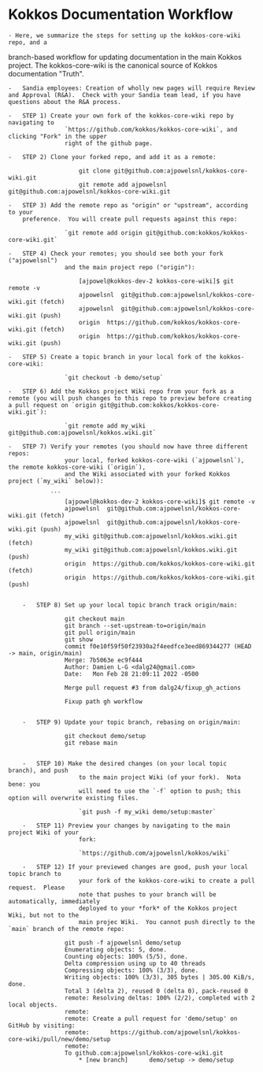 # Kokkos Documentation Workflow

	- Here, we summarize the steps for setting up the kokkos-core-wiki repo, and a
branch-based workflow for updating documentation in the main Kokkos project.  The kokkos-core-wiki is the
canonical source of Kokkos documentation "Truth".

	-	Sandia employees: Creation of wholly new pages will require Review and Approval (R&A).  Check with your Sandia team lead, if you have questions about the R&A process.

	-	STEP 1) Create your own fork of the kokkos-core-wiki repo by navigating to
					`https://github.com/kokkos/kokkos-core-wiki`, and clicking "Fork" in the upper
					right of the github page.

	-	STEP 2) Clone your forked repo, and add it as a remote:

```
					git clone git@github.com:ajpowelsnl/kokkos-core-wiki.git
					git remote add ajpowelsnl
git@github.com:ajpowelsnl/kokkos-core-wiki.git
```

	-	STEP 3) Add the remote repo as "origin" or "upstream", according to your
		preference.  You will create pull requests against this repo:

					`git remote add origin git@github.com:kokkos/kokkos-core-wiki.git`

	-	STEP 4) Check your remotes; you should see both your fork ("ajpowelsnl")
					and the main project repo ("origin"):

```
					[ajpowel@kokkos-dev-2 kokkos-core-wiki]$ git remote -v
					ajpowelsnl	git@github.com:ajpowelsnl/kokkos-core-wiki.git (fetch)
					ajpowelsnl	git@github.com:ajpowelsnl/kokkos-core-wiki.git (push)
					origin	https://github.com/kokkos/kokkos-core-wiki.git (fetch)
					origin	https://github.com/kokkos/kokkos-core-wiki.git (push)
```

	-	STEP 5) Create a topic branch in your local fork of the kokkos-core-wiki:

					`git checkout -b demo/setup`

	-	STEP 6) Add the Kokkos project Wiki repo from your fork as a remote (you will push changes to this repo to preview before creating a pull request on `origin git@github.com:kokkos/kokkos-core-wiki.git`): 

 					`git remote add my_wiki git@github.com:ajpowelsnl/kokkos.wiki.git`

	-	STEP 7) Verify your remotes (you should now have three different repos: 
					your local, forked kokkos-core-wiki (`ajpowelsnl`), the remote kokkos-core-wiki (`origin`),
					and the Wiki associated with your forked Kokkos project (`my_wiki` below)):

				```
					[ajpowel@kokkos-dev-2 kokkos-core-wiki]$ git remote -v
					ajpowelsnl	git@github.com:ajpowelsnl/kokkos-core-wiki.git (fetch)
					ajpowelsnl	git@github.com:ajpowelsnl/kokkos-core-wiki.git (push)
					my_wiki	git@github.com:ajpowelsnl/kokkos.wiki.git (fetch)
					my_wiki	git@github.com:ajpowelsnl/kokkos.wiki.git (push)
					origin	https://github.com/kokkos/kokkos-core-wiki.git (fetch)
					origin	https://github.com/kokkos/kokkos-core-wiki.git (push)
```

	-	STEP 8) Set up your local topic branch track origin/main:

```
					git checkout main
					git branch --set-upstream-to=origin/main 
					git pull origin/main
					git show
					commit f0e10f59f50f23930a2f4eedfce3eed869344277 (HEAD -> main, origin/main)
					Merge: 7b5063e ec9f444
					Author: Damien L-G <dalg24@gmail.com>
					Date:   Mon Feb 28 21:09:11 2022 -0500

					Merge pull request #3 from dalg24/fixup_gh_actions

					Fixup path gh workflow
```

	-	STEP 9) Update your topic branch, rebasing on origin/main:

```
					git checkout demo/setup
					git rebase main
```

	-	STEP 10) Make the desired changes (on your local topic branch), and push
					to the main project Wiki (of your fork).  Nota bene: you
					will need to use the `-f` option to push; this option will overwrite existing files.  

					`git push -f my_wiki demo/setup:master`

	-	STEP 11) Preview your changes by navigating to the main project Wiki of your
					fork:

					`https://github.com/ajpowelsnl/kokkos/wiki`

	-	STEP 12) If your previewed changes are good, push your local topic branch to
					your fork of the kokkos-core-wiki to create a pull request.  Please
					note that pushes to your branch will be automatically, immediately
					deployed to your *fork* of the Kokkos project Wiki, but not to the
					main projec Wiki.  You cannot push directly to the `main` branch of the remote repo:

```
					git push -f ajpowelsnl demo/setup 
					Enumerating objects: 5, done.
					Counting objects: 100% (5/5), done.
					Delta compression using up to 40 threads
					Compressing objects: 100% (3/3), done.
					Writing objects: 100% (3/3), 305 bytes | 305.00 KiB/s, done.
					Total 3 (delta 2), reused 0 (delta 0), pack-reused 0
					remote: Resolving deltas: 100% (2/2), completed with 2 local objects.
					remote: 
					remote: Create a pull request for 'demo/setup' on GitHub by visiting:
					remote:      https://github.com/ajpowelsnl/kokkos-core-wiki/pull/new/demo/setup
					remote: 
					To github.com:ajpowelsnl/kokkos-core-wiki.git
						* [new branch]      demo/setup -> demo/setup
```

